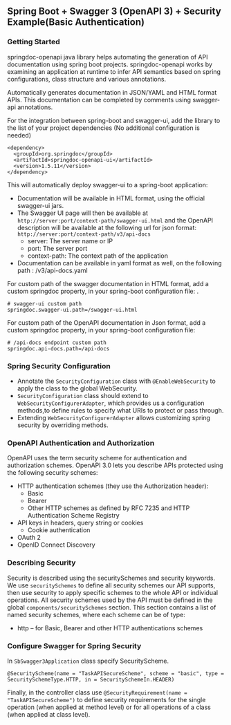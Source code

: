## Spring Boot + Swagger 3 (OpenAPI 3) + Security Example(Basic Authentication)
### Getting Started
springdoc-openapi java library helps automating the generation of API documentation using spring boot projects. springdoc-openapi works by examining an application at runtime to infer API semantics based on spring configurations, class structure and various annotations.

Automatically generates documentation in JSON/YAML and HTML format APIs. This documentation can be completed by comments using swagger-api annotations.

For the integration between spring-boot and swagger-ui, add the library to the list of your project dependencies (No additional configuration is needed)
```
<dependency>
  <groupId>org.springdoc</groupId>
  <artifactId>springdoc-openapi-ui</artifactId>
  <version>1.5.11</version>
</dependency>
```
This will automatically deploy swagger-ui to a spring-boot application:
* Documentation will be available in HTML format, using the official swagger-ui jars.
* The Swagger UI page will then be available at `http://server:port/context-path/swagger-ui.html` and the OpenAPI description will be available at the following url for json format: `http://server:port/context-path/v3/api-docs`
  * server: The server name or IP
  * port: The server port
  * context-path: The context path of the application
* Documentation can be available in yaml format as well, on the following path : /v3/api-docs.yaml

For custom path of the swagger documentation in HTML format, add a custom springdoc property, in your spring-boot configuration file: .
```
# swagger-ui custom path
springdoc.swagger-ui.path=/swagger-ui.html
```
For custom path of the OpenAPI documentation in Json format, add a custom springdoc property, in your spring-boot configuration file:
```
# /api-docs endpoint custom path
springdoc.api-docs.path=/api-docs
```

### Spring Security Configuration
* Annotate the `SecurityConfiguration` class with `@EnableWebSecurity` to apply the class to the global WebSecurity.
* `SecurityConfiguration` class should extend to `WebSecurityConfigurerAdapter`, which provides us a configuration methods,to define rules to specify what URIs to protect or pass through.
* Extending `WebSecurityConfigurerAdapter` allows customizing spring security by overriding methods.

### OpenAPI Authentication and Authorization
OpenAPI uses the term security scheme for authentication and authorization schemes. OpenAPI 3.0 lets you describe APIs protected using the following security schemes:
* HTTP authentication schemes (they use the Authorization header):
  * Basic
  * Bearer
  * Other HTTP schemes as defined by RFC 7235 and HTTP Authentication Scheme Registry
* API keys in headers, query string or cookies
  * Cookie authentication
* OAuth 2
* OpenID Connect Discovery

### Describing Security
Security is described using the securitySchemes and security keywords. We use `securitySchemes` to define all security schemes our API supports, then use security to apply specific schemes to the whole API or individual operations. All security schemes used by the API must be defined in the global `components/securitySchemes` section. This section contains a list of named security schemes, where each scheme can be of type:
* http – for Basic, Bearer and other HTTP authentications schemes

### Configure Swagger for Spring Security
In `SbSwagger3Application` class specify SecurityScheme.
```
@SecurityScheme(name = "TaskAPISecureScheme", scheme = "basic", type = SecuritySchemeType.HTTP, in = SecuritySchemeIn.HEADER)
```

Finally, in the controller class use `@SecurityRequirement(name = "TaskAPISecureScheme")` to define security requirements for the single operation (when applied at method level) or for all operations of a class (when applied at class level).

